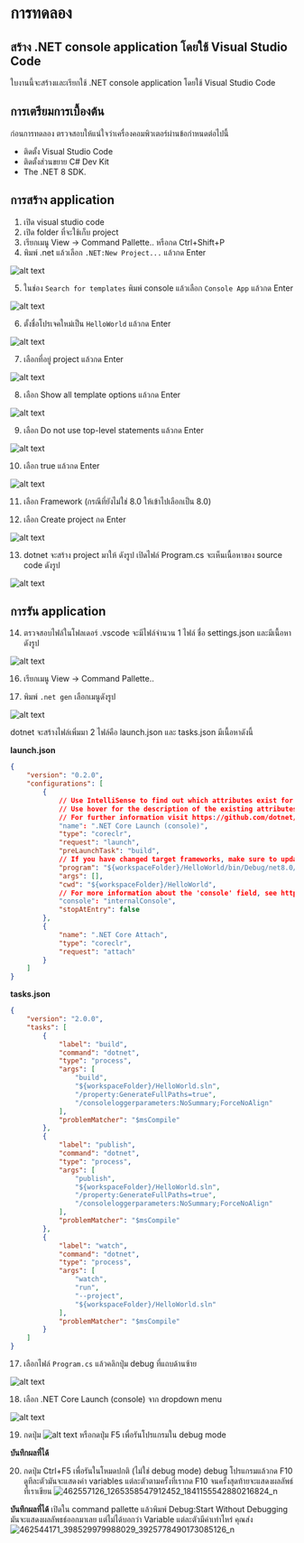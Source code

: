 # การทดลอง
## สร้าง .NET console application โดยใช้ Visual Studio Code

ใบงานนี้จะสร้างและเรียกใช้ .NET console application โดยใช้ Visual Studio Code

## การเตรียมการเบื้องต้น

ก่อนการทดลอง ตรวจสอบให้แน่ใจว่าเครื่องคอมพิวเตอร์ผ่านข้อกำหนดต่อไปนี้
- ติดตั้ง Visual Studio Code 
- ติดตั้งส่วนขยาย C# Dev Kit 
- The .NET 8 SDK.

## การสร้าง application

1. เปิด visual studio code
2. เปิด folder ที่จะใช้เก็บ project
3. เรียกเมนู View -> Command Pallette.. หรือกด Ctrl+Shift+P
4. พิมพ์ .net แล้วเลือก `.NET:New Project...` แล้วกด Enter

![alt text](./Pictures/image-01.png)

5. ในช่อง `Search for templates` พิมพ์ console แล้วเลือก `Console App` แล้วกด Enter

![alt text](./Pictures/image-02.png)

6. ตั้งชื่อโปรเจคใหม่เป็น `HelloWorld` แล้วกด Enter

![alt text](./Pictures/image-03.png)

7. เลือกที่อยู่ project แล้วกด Enter

![alt text](./Pictures/image-04.png)

8. เลือก Show all template options แล้วกด Enter

![alt text](./Pictures/image-05.png)

9. เลือก Do not use top-level statements  แล้วกด Enter
    
![alt text](./Pictures/image-06.png)

10. เลือก true  แล้วกด Enter

![alt text](./Pictures/image-07.png)

11. เลือก Framework  (กรณีที่ยังไม่ใช่ 8.0 ให้เข้าไปเลือกเป็น 8.0) 

12. เลือก Create project กด Enter

![alt text](./Pictures/image-08.png)

13. dotnet จะสร้าง project มาให้ ดังรูป เปิดไฟล์ Program.cs จะเห็นเนื้อหาของ source code ดังรูป

![alt text](./Pictures/image-09.png)


## การรัน application



14. ตรวจสอบไฟล์ในโฟลเดอร์ .vscode จะมีไฟล์จำนวน 1 ไฟล์ ชื่อ settings.json และมีเนื้อหาดังรูป

![alt text](./Pictures/image-10.png)

16. เรียกเมนู View -> Command Pallette..

17. พิมพ์ `.net gen` เลือกเมนูดังรูป   

![alt text](./Pictures/image-11.png)

dotnet จะสร้างไฟล์เพิ่มมา 2 ไฟล์คือ launch.json และ tasks.json มีเนื้อหาดังนี้

**launch.json**

``` json
{
    "version": "0.2.0",
    "configurations": [
        {
            // Use IntelliSense to find out which attributes exist for C# debugging
            // Use hover for the description of the existing attributes
            // For further information visit https://github.com/dotnet/vscode-csharp/blob/main/debugger-launchjson.md
            "name": ".NET Core Launch (console)",
            "type": "coreclr",
            "request": "launch",
            "preLaunchTask": "build",
            // If you have changed target frameworks, make sure to update the program path.
            "program": "${workspaceFolder}/HelloWorld/bin/Debug/net8.0/HelloWorld.dll",
            "args": [],
            "cwd": "${workspaceFolder}/HelloWorld",
            // For more information about the 'console' field, see https://aka.ms/VSCode-CS-LaunchJson-Console
            "console": "internalConsole",
            "stopAtEntry": false
        },
        {
            "name": ".NET Core Attach",
            "type": "coreclr",
            "request": "attach"
        }
    ]
}
```

**tasks.json**

``` json
{
    "version": "2.0.0",
    "tasks": [
        {
            "label": "build",
            "command": "dotnet",
            "type": "process",
            "args": [
                "build",
                "${workspaceFolder}/HelloWorld.sln",
                "/property:GenerateFullPaths=true",
                "/consoleloggerparameters:NoSummary;ForceNoAlign"
            ],
            "problemMatcher": "$msCompile"
        },
        {
            "label": "publish",
            "command": "dotnet",
            "type": "process",
            "args": [
                "publish",
                "${workspaceFolder}/HelloWorld.sln",
                "/property:GenerateFullPaths=true",
                "/consoleloggerparameters:NoSummary;ForceNoAlign"
            ],
            "problemMatcher": "$msCompile"
        },
        {
            "label": "watch",
            "command": "dotnet",
            "type": "process",
            "args": [
                "watch",
                "run",
                "--project",
                "${workspaceFolder}/HelloWorld.sln"
            ],
            "problemMatcher": "$msCompile"
        }
    ]
}
```

17. เลือกไฟล์ `Program.cs` แล้วคลิกปุ่ม debug ที่แถบด้านซ้าย

![alt text](./Pictures/image-12.png)

18. เลือก .NET Core Launch (console) จาก dropdown menu

![alt text](./Pictures/image-13.png)

19. กดปุ่ม ![alt text](./Pictures/image-14.png) หรือกดปุ่ม F5 เพื่อรันโปรแกรมใน debug mode

**บันทึกผลที่ได้**
 
20. กดปุ่ม Ctrl+F5 เพื่อรันในโหมดปกติ (ไม่ใช่ debug mode)
debug โปรแกรมแล้วกด F10 ดูทีละตัวมันจะแสดงค่า variables แต่ละตัวตามครั้งที่เรากด F10 จนครั้งสุดท้ายจะแสดงผลลัพธ์ที่เราเขียน
![462557126_1265358547912452_1841155542880216824_n](https://github.com/user-attachments/assets/41f58ab7-c5ad-4943-9685-96868d2b80d0)

**บันทึกผลที่ได้**
เปิดใน command pallette แล้วพิมพ์ Debug:Start Without Debugging มันจะแสดงผลลัพธธ์ออกมาเลย แต่ไม่ได้บอกว่า Variable แต่ละตัวมีค่าเท่าไหร่
คุณส่ง
![462544171_398529979988029_3925778490173085126_n](https://github.com/user-attachments/assets/3504fa77-9d10-482f-b60e-59a59cf8712f)
